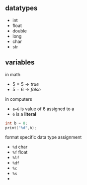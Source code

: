 [](program.c)
## datatypes
- int
- float
- double
- long
- char
- str

## variables
in math 
- $5=5\rightarrow true$ 
- $5=6\rightarrow false$

in computers
- `a=6` is value of 6 assigned to a
- `6` is a **literal**

```c
int b = 8;
print("%d",b);
```

format specific data type assignment
- `%d` char
- `%f` float
- `%lf` 
- `%df` 
- `%c` 
- `%s` 
- 
